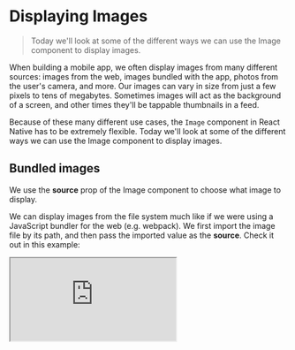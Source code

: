 # Displaying Images

> Today we'll look at some of the different ways we can use the Image component to display images.

When building a mobile app, we often display images from many different sources: images from the web, images bundled with the app, photos from the user's camera, and more. Our images can vary in size from just a few pixels to tens of megabytes. Sometimes images will act as the background of a screen, and other times they'll be tappable thumbnails in a feed.

Because of these many different use cases, the `Image` component in React Native has to be extremely flexible. Today we'll look at some of the different ways we can use the Image component to display images.

## Bundled images

We use the **source** prop of the Image component to choose what image to display.

We can display images from the file system much like if we were using a JavaScript bundler for the web (e.g. webpack). We first import the image file by its path, and then pass the imported value as the **source**. Check it out in this example:

<iframe src="https://snack.expo.io/embedded/@dabbott/bundled-image?preview=true&platform=web" />

In production, the React Native packager will include this image in our app bundle so that it loads directly from the device, even if the device isn't connected to the internet.

If we include multiple versions of the same image for phones with different screen resolutions, we should name them e.g. myImage.png, myImage.png@2x, and myImage.png@3x. The React Native packager will include them all in our app bundle, and the Image component will automatically choose the best version.

Note that if we don't set the width and height of the Image component (in this case we set them both to 200 in a style), it will automatically use the intrinsic dimensions of the image⁠ data. However, this only works for bundled images — the React Native packager measures the image at _compile time_ and includes its dimensions in the metadata associated with the image.

## Images from the web

While we sometimes bundle a handful of images into our app, the majority of the images we display are typically hosted on the web. To display images from the web, we pass an _object_ to the **source prop**, containing a **uri**.

Here's an example:

<iframe src="https://snack.expo.io/embedded/@dabbott/image-on-the-web?preview=true&platform=web" />

In this case, the image data will be downloaded from the URI when the Image component is rendered for the first time.

Here, the image's intrinsic dimensions are unknown at compile-time, so we must control the Image component's size through styles. In the previous example we set a **width** and **height**, but we could also rely on other flexbox properties, like flex. Here's the same example, but now we stretch the image to fill the entire screen:

<iframe src="https://snack.expo.io/embedded/@dabbott/image-on-the-web-fullscreen?preview=true&platform=web" />

If we know the image's intrinsic dimensions ahead-of-time (e.g. maybe it was processed by our backend API already) we can include a width and height value in the object we pass to source to specify the image's intrinsic dimensions.

## Displaying content on top of an image

The Image component can't render any children, so if we want to render content on top of an image, we should instead use the `ImageBackground` component. This is a drop-in replacement for the Image component.

Here's the previous example, now using an `ImageBackground` and with a Text child:

<iframe src="https://snack.expo.io/embedded/@dabbott/image-with-content-on-top?preview=true&platform=web" />

In the examples we've seen so far, the image has been scaled up or down automatically to match the layout of the Image and `ImageBackground` components that render them. Sometimes, however, we want a little more control over the scaling to make sure our images look great.

## Image scaling

Often we want to display images in a different aspect ratio than their intrinsic one. For example, we may present a grid of Image components as squares, when in reality some of the images are not perfect squares.

We can use the resizeMode style attribute to choose how to scale an image when its intrinsic aspect ratio is different from the aspect ratio of the Image component we render. ResizeMode is analogous to background-size or object-fit on the web.

The three common values for resizeMode are:

- **cover**: scale proportionally fill the Image component entirely.
- **contain**: scale proportionally to fit within the Image component so that the entire image is visible.
- **stretch**: scale each dimension independently to fill the Image component entirely.

In the following example, we can see each of these options in action with a 200x600 image:

<iframe src="https://snack.expo.io/embedded/@dabbott/image-resizemode?preview=true&platform=web" />

### Up next

So far we've only covered how to handle static content: views, text, and images. To make things more interactive, we'll need to handle user input. We'll learn how to do that tomorrow!
